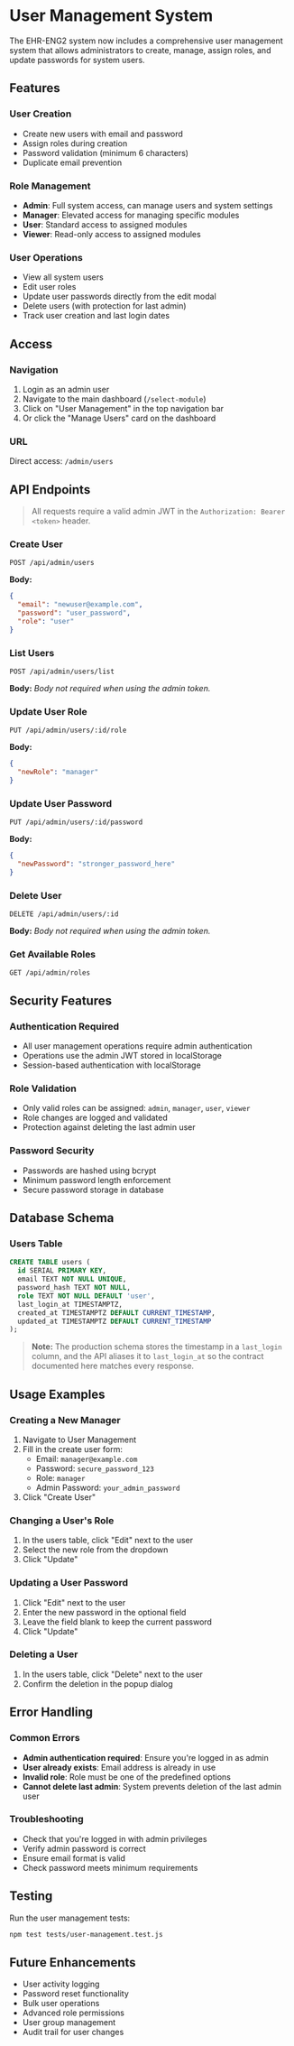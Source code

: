 # User Management System

The EHR-ENG2 system now includes a comprehensive user management system that allows administrators to create, manage, assign roles, and update passwords for system users.

## Features

### User Creation
- Create new users with email and password
- Assign roles during creation
- Password validation (minimum 6 characters)
- Duplicate email prevention

### Role Management
- **Admin**: Full system access, can manage users and system settings
- **Manager**: Elevated access for managing specific modules
- **User**: Standard access to assigned modules
- **Viewer**: Read-only access to assigned modules

### User Operations
- View all system users
- Edit user roles
- Update user passwords directly from the edit modal
- Delete users (with protection for last admin)
- Track user creation and last login dates

## Access

### Navigation
1. Login as an admin user
2. Navigate to the main dashboard (`/select-module`)
3. Click on "User Management" in the top navigation bar
4. Or click the "Manage Users" card on the dashboard

### URL
Direct access: `/admin/users`

## API Endpoints

> All requests require a valid admin JWT in the `Authorization: Bearer <token>` header.

### Create User
```
POST /api/admin/users
```
**Body:**
```json
{
  "email": "newuser@example.com",
  "password": "user_password",
  "role": "user"
}
```

### List Users
```
POST /api/admin/users/list
```
**Body:**
_Body not required when using the admin token._

### Update User Role
```
PUT /api/admin/users/:id/role
```
**Body:**
```json
{
  "newRole": "manager"
}
```

### Update User Password
```
PUT /api/admin/users/:id/password
```
**Body:**
```json
{
  "newPassword": "stronger_password_here"
}
```

### Delete User
```
DELETE /api/admin/users/:id
```
**Body:**
_Body not required when using the admin token._

### Get Available Roles
```
GET /api/admin/roles
```

## Security Features

### Authentication Required
- All user management operations require admin authentication
- Operations use the admin JWT stored in localStorage
- Session-based authentication with localStorage

### Role Validation
- Only valid roles can be assigned: `admin`, `manager`, `user`, `viewer`
- Role changes are logged and validated
- Protection against deleting the last admin user

### Password Security
- Passwords are hashed using bcrypt
- Minimum password length enforcement
- Secure password storage in database

## Database Schema

### Users Table
```sql
CREATE TABLE users (
  id SERIAL PRIMARY KEY,
  email TEXT NOT NULL UNIQUE,
  password_hash TEXT NOT NULL,
  role TEXT NOT NULL DEFAULT 'user',
  last_login_at TIMESTAMPTZ,
  created_at TIMESTAMPTZ DEFAULT CURRENT_TIMESTAMP,
  updated_at TIMESTAMPTZ DEFAULT CURRENT_TIMESTAMP
);
```

> **Note:** The production schema stores the timestamp in a `last_login` column, and the API aliases it to `last_login_at` so the contract documented here matches every response.

## Usage Examples

### Creating a New Manager
1. Navigate to User Management
2. Fill in the create user form:
   - Email: `manager@example.com`
   - Password: `secure_password_123`
   - Role: `manager`
   - Admin Password: `your_admin_password`
3. Click "Create User"

### Changing a User's Role
1. In the users table, click "Edit" next to the user
2. Select the new role from the dropdown
3. Click "Update"

### Updating a User Password
1. Click "Edit" next to the user
2. Enter the new password in the optional field
3. Leave the field blank to keep the current password
4. Click "Update"

### Deleting a User
1. In the users table, click "Delete" next to the user
2. Confirm the deletion in the popup dialog

## Error Handling

### Common Errors
- **Admin authentication required**: Ensure you're logged in as admin
- **User already exists**: Email address is already in use
- **Invalid role**: Role must be one of the predefined options
- **Cannot delete last admin**: System prevents deletion of the last admin user

### Troubleshooting
- Check that you're logged in with admin privileges
- Verify admin password is correct
- Ensure email format is valid
- Check password meets minimum requirements

## Testing

Run the user management tests:
```bash
npm test tests/user-management.test.js
```

## Future Enhancements

- User activity logging
- Password reset functionality
- Bulk user operations
- Advanced role permissions
- User group management
- Audit trail for user changes
